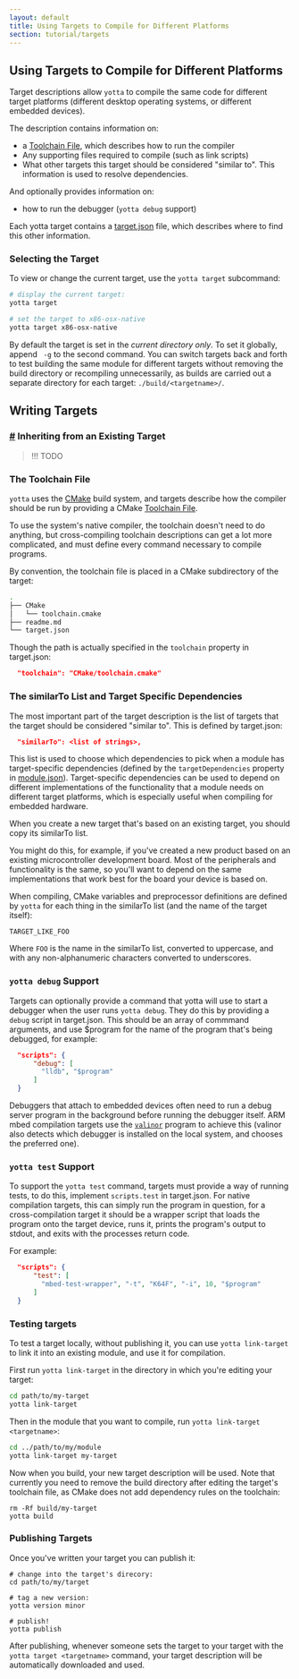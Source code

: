 ```yaml
---
layout: default
title: Using Targets to Compile for Different Platforms
section: tutorial/targets
---
```


## Using Targets to Compile for Different Platforms

Target descriptions allow `yotta` to compile the same code for different target
platforms (different desktop operating systems, or different embedded devices).

The description contains information on:

 * a [Toolchain File](#toolchainfile), which describes how to run the compiler
 * Any supporting files required to compile (such as link scripts)
 * What other targets this target should be considered "similar to". This
   information is used to resolve dependencies.

And optionally provides information on:

 * how to run the debugger (`yotta debug` support)

Each yotta target contains a [target.json](../reference/target.html) file, which
describes where to find this other information.

### Selecting the Target

To view or change the current target, use the `yotta target` subcommand:

```sh
# display the current target:
yotta target

# set the target to x86-osx-native
yotta target x86-osx-native
```

By default the target is set in the *current directory only*. To set it
globally, append ` -g` to the second command. You can switch targets back and
forth to test building the same module for different targets without removing
the build directory or recompiling unnecessarily, as builds are carried out a
separate directory for each target: `./build/<targetname>/`.


<a name="writing-targets"></a>
## Writing Targets

### <a href="#inheriting" name="inheriting">#</a> Inheriting from an Existing Target

> !!! TODO

<a name="toolchainfile"></a>
### The Toolchain File
`yotta` uses the [CMake](http://www.cmake.org) build system, and targets
describe how the compiler should be run by providing a CMake [Toolchain
File](http://www.cmake.org/cmake/help/v3.0/manual/cmake-toolchains.7.html).

To use the system's native compiler, the toolchain doesn't need to do anything,
but cross-compiling toolchain descriptions can get a lot more complicated, and
must define every command necessary to compile programs.

By convention, the toolchain file is placed in a CMake subdirectory of the
target:

```sh
.
├── CMake
│   └── toolchain.cmake
├── readme.md
└── target.json
```

Though the path is actually specified in the `toolchain` property in target.json:

```json
  "toolchain": "CMake/toolchain.cmake"
```

<a name="similarto"></a>
### The similarTo List and Target Specific Dependencies
The most important part of the target description is the list of targets that
the target should be considered "similar to". This is defined by target.json:

```json
  "similarTo": <list of strings>,
```

This list is used to choose which dependencies to pick when a module has
target-specific dependencies (defined by the `targetDependencies` property in
[module.json](../reference/module.html)). Target-specific dependencies can be
used to depend on different implementations of the functionality that a module
needs on different target platforms, which is especially useful when compiling
for embedded hardware.

When you create a new target that's based on an existing target, you should
copy its similarTo list. 

You might do this, for example, if you've created a new product based on an
existing microcontroller development board. Most of the peripherals and
functionality is the same, so you'll want to depend on the same implementations
that work best for the board your device is based on.

When compiling, CMake variables and preprocessor definitions are defined by
`yotta` for each thing in the similarTo list (and the name of the target
itself):

```
TARGET_LIKE_FOO
```

Where `FOO` is the name in the similarTo list, converted to uppercase, and with
any non-alphanumeric characters converted to underscores.


### `yotta debug` Support
Targets can optionally provide a command that yotta will use to start a
debugger when the user runs `yotta debug`. They do this by providing a
`debug` script in target.json. This should be an array of commmand arguments,
and use $program for the name of the program that's being debugged, for example:

```json
  "scripts": {
      "debug": [
        "lldb", "$program"
      ]
  }
```

Debuggers that attach to embedded devices often need to run a debug server
program in the background before running the debugger itself. ARM mbed
compilation targets use the [`valinor`](http://github.com/ARMmbed/valinor)
program to achieve this (valinor also detects which debugger is installed on the
local system, and chooses the preferred one).

### `yotta test` Support
To support the `yotta test` command, targets must provide a way of running
tests, to do this, implement `scripts.test` in target.json. For native
compilation targets, this can simply run the program in question, for a
cross-compilation target it should be a wrapper script that loads the program
onto the target device, runs it, prints the program's output to stdout, and
exits with the processes return code.

For example:

```json
  "scripts": {
      "test": [
        "mbed-test-wrapper", "-t", "K64F", "-i", 10, "$program"
      ]
  }
```


### Testing targets
To test a target locally, without publishing it, you can use
`yotta link-target` to link it into an existing module, and use it for
compilation.

First run `yotta link-target` in the directory in which you're editing your
target:

```sh
cd path/to/my-target
yotta link-target
```

Then in the module that you want to compile, run
`yotta link-target <targetname>`:

```sh
cd ../path/to/my/module
yotta link-target my-target
```

Now when you build, your new target description will be used. Note that
currently you need to remove the build directory after editing the target's
toolchain file, as CMake does not add dependency rules on the toolchain:

```
rm -Rf build/my-target
yotta build
```


### Publishing Targets
Once you've written your target you can publish it:

```
# change into the target's direcory:
cd path/to/my/target

# tag a new version:
yotta version minor

# publish!
yotta publish
```

After publishing, whenever someone sets the target to your target with the
`yotta target <targetname>` command, your target description will be
automatically downloaded and used.

